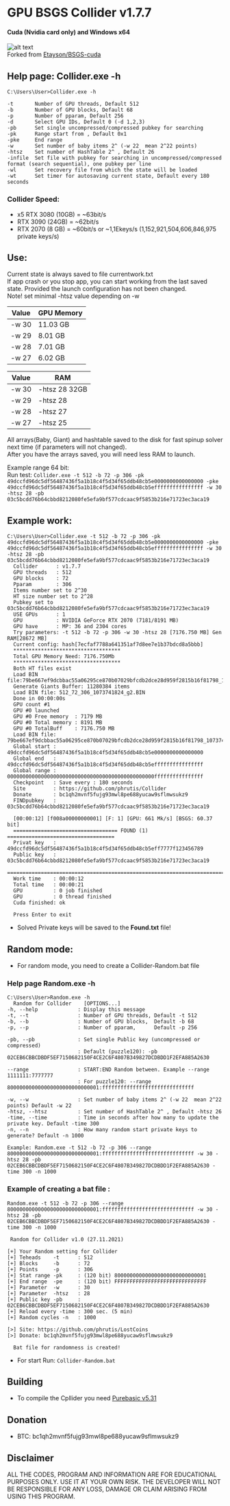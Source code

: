 # GPU BSGS Collider v1.7.7
#### Cuda (Nvidia card only) and Windows x64
![alt text](x64/large-bitcoin-collider.png "Collider")<br />
Forked from [Etayson/BSGS-cuda](https://github.com/Etayson/BSGS-cuda)<br />
## Help page: Collider.exe -h
```
C:\Users\User>Collider.exe -h

-t       Number of GPU threads, Default 512
-b       Number of GPU blocks, Default 68
-p       Number of pparam, Default 256
-d       Select GPU IDs, Default 0 (-d 1,2,3)
-pb      Set single uncompressed/compressed pubkey for searching
-pk      Range start from , Default 0x1
-pke     End range
-w       Set number of baby items 2^ (-w 22  mean 2^22 points)
-htsz    Set number of HashTable 2^ , Default 26
-infile  Set file with pubkey for searching in uncompressed/compressed  format (search sequential), one pubkey per line
-wl      Set recovery file from which the state will be loaded
-wt      Set timer for autosaving current state, Default every 180 seconds
```
### Collider Speed: 
- x5 RTX 3080 (10GB) = ~63bit/s
- RTX 3090 (24GB)    = ~62bit/s
- RTX 2070 (8 GB)    = ~60bit/s or ~1,1Ekeys/s (1,152,921,504,606,846,975 private keys/s)

## Use:
Current state is always saved to file currentwork.txt <br />
If app crash or you stop app, you can start working from the last saved state. Provided the launch configuration has not been changed. <br />
Note! set minimal -htsz value depending on -w <br />

|  Value     |  GPU Memory |
| ---------- | ----------- |  
|   -w 30    |  11.03 GB   |
|   -w 29    |   8.01 GB   |
|   -w 28    |   7.01 GB   |
|   -w 27    |   6.02 GB   |


|   Value    |     RAM     |
| ---------- | ----------- |
|   -w 30    |   -htsz 28  32GB|
|   -w 29    |   -htsz 28  |
|   -w 28    |   -htsz 27  |
|   -w 27    |   -htsz 25  |

All arrays(Baby, Giant) and hashtable saved to the disk for fast spinup solver next time (if parameters will not changed). <br />
After you have the arrays saved, you will need less RAM to launch. <br />

Example range 64 bit:<br />
Run test: ```Collider.exe -t 512 -b 72 -p 306 -pk 49dccfd96dc5df56487436f5a1b18c4f5d34f65ddb48cb5e0000000000000000 -pke 49dccfd96dc5df56487436f5a1b18c4f5d34f65ddb48cb5effffffffffffffff -w 30 -htsz 28 -pb 03c5bcdd76b64cbbd8212080fe5efa9bf577cdcaac9f5853b216e71723ec3aca19```<br />

## Example work:
```
C:\Users\User>Collider.exe -t 512 -b 72 -p 306 -pk 49dccfd96dc5df56487436f5a1b18c4f5d34f65ddb48cb5e0000000000000000 -pke 49dccfd96dc5df56487436f5a1b18c4f5d34f65ddb48cb5effffffffffffffff -w 30 -htsz 28 -pb 03c5bcdd76b64cbbd8212080fe5efa9bf577cdcaac9f5853b216e71723ec3aca19
  Collider      : v1.7.7
  GPU threads   : 512
  GPU blocks    : 72
  Pparam        : 306
  Items number set to 2^30
  HT size number set to 2^28
  Pubkey set to 03c5bcdd76b64cbbd8212080fe5efa9bf577cdcaac9f5853b216e71723ec3aca19
  USE GPUs      : 1
  GPU           : NVIDIA GeForce RTX 2070 (7181/8191 MB)
  GPU have      : MP: 36 and 2304 cores
  Try parameters: -t 512 -b 72 -p 306 -w 30 -htsz 28 [7176.750 MB] Gen RAM[28672 MB]
  Current config: hash[7ecfaf7788a641351af7d8ee7e1b37bdcd8a5bbb]
  ***********************************
  Total GPU Memory Need: 7176.750Mb
  ***********************************
  Both HT files exist
  Load BIN file:79be667ef9dcbbac55a06295ce870b07029bfcdb2dce28d959f2815b16f81798_1073741824_268435456_htGPU.BIN
  Generate Giants Buffer: 11280384 items
  Load BIN file: 512_72_306_1073741824_g2.BIN
  Done in 00:00:00s
  GPU count #1
  GPU #0 launched
  GPU #0 Free memory  : 7179 MB
  GPU #0 Total memory : 8191 MB
  GPU #0 TotalBuff    : 7176.750 MB
  Load BIN file: 79be667ef9dcbbac55a06295ce870b07029bfcdb2dce28d959f2815b16f81798_1073741824_268435456_htCPU.BIN
  Global start : 49dccfd96dc5df56487436f5a1b18c4f5d34f65ddb48cb5e0000000000000000
  Global end   : 49dccfd96dc5df56487436f5a1b18c4f5d34f65ddb48cb5effffffffffffffff
  Global range : 000000000000000000000000000000000000000000000000ffffffffffffffff
  Checkpoint   : Save every : 180 seconds
  Site         : https://github.com/phrutis/Collider
  Donate       : bc1qh2mvnf5fujg93mwl8pe688yucaw9sflmwsukz9
  FINDpubkey   : 03c5bcdd76b64cbbd8212080fe5efa9bf577cdcaac9f5853b216e71723ec3aca19

  [00:00:12] [f008a00000000001] [F: 1] [GPU: 661 Mk/s] [BSGS: 60.37 bit]
  ================================== FOUND (1) ===================================
  Privat key   : 49dccfd96dc5df56487436f5a1b18c4f5d34f65ddb48cb5eff7777f123456789
  Public key   : 03c5bcdd76b64cbbd8212080fe5efa9bf577cdcaac9f5853b216e71723ec3aca19
  ================================================================================
  Work time    : 00:00:12
  Total time   : 00:00:21
  GPU          : 0 job finished
  GPU          : 0 thread finished
  Cuda finished: ok

  Press Enter to exit
```
- Solved Private keys will be saved to the **Found.txt** file!

## Random mode:
- For random mode, you need to create a Collider-Random.bat file 

### Help page Random.exe -h
```
C:\Users\User>Random.exe -h
  Random for Collider    [OPTIONS...]
-h, --help             : Display this message
-t, --t                : Number of GPU threads, Default -t 512
-b, --b                : Number of GPU blocks,  Default -b 68
-p, --p                : Number of pparam,      Default -p 256

-pb, --pb              : Set single Public key (uncompressed or compressed)
                       : Default (puzzle120): -pb 02CEB6CBBCDBDF5EF7150682150F4CE2C6F4807B349827DCDBDD1F2EFA885A2630

--range                : START:END Random between. Example --range 1111111:7777777
                       : For puzzle120: --range 800000000000000000000000000001:ffffffffffffffffffffffffffffff

-w, --w                : Set number of baby items 2^ (-w 22  mean 2^22 points) Default -w 22
-htsz, --htsz          : Set number of HashTable 2^ , Default -htsz 26
-time, --time          : Time in seconds after how many to update the private key. Default -time 300
-n, --n                : How many random start private keys to generate? Default -n 1000

Example: Random.exe -t 512 -b 72 -p 306 --range 800000000000000000000000000001:ffffffffffffffffffffffffffffff -w 30 -htsz 28 -pb 02CEB6CBBCDBDF5EF7150682150F4CE2C6F4807B349827DCDBDD1F2EFA885A2630 -time 300 -n 1000 
```
### Example of creating a bat file :
```
Random.exe -t 512 -b 72 -p 306 --range 800000000000000000000000000001:ffffffffffffffffffffffffffffff -w 30 -htsz 28 -pb 02CEB6CBBCDBDF5EF7150682150F4CE2C6F4807B349827DCDBDD1F2EFA885A2630 -time 300 -n 1000 

 Random for Collider v1.0 (27.11.2021)

[+] Your Random setting for Collider
[+] Teheads    -t      : 512
[+] Blocks     -b      : 72
[+] Points     -p      : 306
[+] Stat range -pk     : (120 bit) 800000000000000000000000000001
[+] End range  -pe     : (120 bit) FFFFFFFFFFFFFFFFFFFFFFFFFFFFFF
[+] Parameter  -w      : 30
[+] Parameter  -htsz   : 28
[+] Public key -pb     : 02CEB6CBBCDBDF5EF7150682150F4CE2C6F4807B349827DCDBDD1F2EFA885A2630
[+] Reload every -time : 300 sec. (5 min)
[+] Random cycles -n   : 1000

[>] Site: https://github.com/phrutis/LostCoins
[>] Donate: bc1qh2mvnf5fujg93mwl8pe688yucaw9sflmwsukz9

  Bat file for randomness is created!
```
- For start Run: ```Collider-Random.bat```

## Building
- To compile the Cpllider you need [Purebasic v5.31](https://www.purebasic.com)

## Donation
- BTC: bc1qh2mvnf5fujg93mwl8pe688yucaw9sflmwsukz9

## __Disclaimer__
ALL THE CODES, PROGRAM AND INFORMATION ARE FOR EDUCATIONAL PURPOSES ONLY. USE IT AT YOUR OWN RISK. THE DEVELOPER WILL NOT BE RESPONSIBLE FOR ANY LOSS, DAMAGE OR CLAIM ARISING FROM USING THIS PROGRAM.
